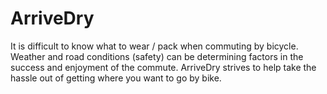 # ArriveDry

It is difficult to know what to wear / pack when commuting by bicycle. Weather and road conditions (safety) can be determining factors in the success and enjoyment of the commute. ArriveDry strives to help take the hassle out of getting where you want to go by bike.
